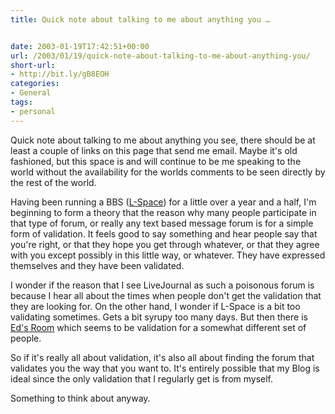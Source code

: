 ```yaml
---
title: Quick note about talking to me about anything you …


date: 2003-01-19T17:42:51+00:00
url: /2003/01/19/quick-note-about-talking-to-me-about-anything-you/
short-url:
- http://bit.ly/gB8EOH
categories:
- General
tags:
- personal
---
```

Quick note about talking to me about anything you see, there should be at least a couple of links on this page that send me email. Maybe it's old fashioned, but this space is and will continue to be me speaking to the world without the availability for the worlds comments to be seen directly by the rest of the world.

Having been running a BBS (<a href="http://www.cavort.org/l-space">L-Space</a>) for a little over a year and a half, I'm beginning to form a theory that the reason why many people participate in that type of forum, or really any text based message forum is for a simple form of validation. It feels good to say something and hear people say that you're right, or that they hope you get through whatever, or that they agree with you except possibly in this little way, or whatever. They have expressed themselves and they have been validated.

I wonder if the reason that I see LiveJournal as such a poisonous forum is because I hear all about the times when people don't get the validation that they are looking for. On the other hand, I wonder if L-Space is a bit too validating sometimes. Gets a bit syrupy too many days. But then there is <a href="http://www.edsroom.com">Ed's Room</a> which seems to be validation for a somewhat different set of people.

So if it's really all about validation, it's also all about finding the forum that validates you the way that you want to. It's entirely possible that my Blog is ideal since the only validation that I regularly get is from myself.

Something to think about anyway.